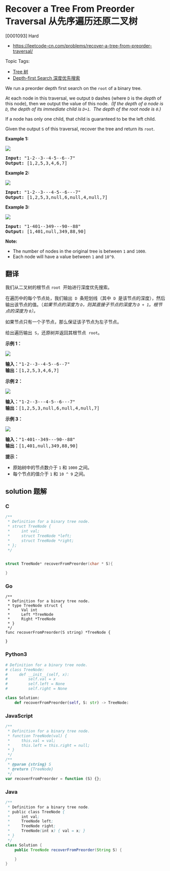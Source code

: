 # Recover a Tree From Preorder Traversal 从先序遍历还原二叉树

[0001093] Hard

- https://leetcode-cn.com/problems/recover-a-tree-from-preorder-traversal/

Topic Tags:

- [Tree 树](https://leetcode-cn.com/tag/tree/)
- [Depth-first Search 深度优先搜索](https://leetcode-cn.com/tag/depth-first-search/)

We run a preorder depth first search on the `root` of a binary tree.

At each node in this traversal, we output `D` dashes (where `D` is the _depth_ of this node), then we output the value of this node.  *(If the depth of a node is `D`, the depth of its immediate child is `D+1`.  The depth of the root node is `0`.)*

If a node has only one child, that child is guaranteed to be the left child.

Given the output `S` of this traversal, recover the tree and return its `root`.

**Example 1:**

**![](https://assets.leetcode.com/uploads/2019/04/08/recover-a-tree-from-preorder-traversal.png)**

<pre><strong>Input: </strong><span id="example-input-1-1">"1-2--3--4-5--6--7"</span>
<strong>Output: </strong><span id="example-output-1">[1,2,5,3,4,6,7]</span>
</pre>

**Example 2:**

**![](https://assets.leetcode.com/uploads/2019/04/11/screen-shot-2019-04-10-at-114101-pm.png)**

<pre><strong>Input: </strong><span id="example-input-2-1">"1-2--3---4-5--6---7"</span>
<strong>Output: </strong><span id="example-output-2">[1,2,5,3,null,6,null,4,null,7]</span></pre>

**Example 3:**

![](https://assets.leetcode.com/uploads/2019/04/11/screen-shot-2019-04-10-at-114955-pm.png)

<pre><strong>Input: </strong><span id="example-input-3-1">"1-401--349---90--88"</span>
<strong>Output: </strong><span id="example-output-3">[1,401,null,349,88,90]</span>
</pre>

**Note:**

- The number of nodes in the original tree is between `1` and `1000`.
- Each node will have a value between `1` and `10^9`.

## 翻译

我们从二叉树的根节点 `root`  开始进行深度优先搜索。

在遍历中的每个节点处，我们输出  `D`  条短划线（其中  `D`  是该节点的深度），然后输出该节点的值。（_如果节点的深度为 `D`，则其直接子节点的深度为 `D + 1`。根节点的深度为 `0`）。_

如果节点只有一个子节点，那么保证该子节点为左子节点。

给出遍历输出  `S`，还原树并返回其根节点  `root`。

**示例 1：**

**![](https://assets.leetcode-cn.com/aliyun-lc-upload/uploads/2019/04/12/recover-a-tree-from-preorder-traversal.png)**

<pre><strong>输入：</strong>"1-2--3--4-5--6--7"
<strong>输出：</strong>[1,2,5,3,4,6,7]
</pre>

**示例 2：**

**![](https://assets.leetcode-cn.com/aliyun-lc-upload/uploads/2019/04/12/screen-shot-2019-04-10-at-114101-pm.png)**

<pre><strong>输入：</strong>"1-2--3---4-5--6---7"
<strong>输出：</strong>[1,2,5,3,null,6,null,4,null,7]
</pre>

**示例 3：**

![](https://assets.leetcode-cn.com/aliyun-lc-upload/uploads/2019/04/12/screen-shot-2019-04-10-at-114955-pm.png)

<pre><strong>输入：</strong>"1-401--349---90--88"
<strong>输出：</strong>[1,401,null,349,88,90]
</pre>

**提示：**

- 原始树中的节点数介于 `1` 和 `1000` 之间。
- 每个节点的值介于 `1` 和 `10 ^ 9` 之间。

## solution 题解

### C

```c
/**
 * Definition for a binary tree node.
 * struct TreeNode {
 *     int val;
 *     struct TreeNode *left;
 *     struct TreeNode *right;
 * };
 */


struct TreeNode* recoverFromPreorder(char * S){

}


```

### Go

```golang
/**
 * Definition for a binary tree node.
 * type TreeNode struct {
 *     Val int
 *     Left *TreeNode
 *     Right *TreeNode
 * }
 */
func recoverFromPreorder(S string) *TreeNode {

}
```

### Python3

```python
# Definition for a binary tree node.
# class TreeNode:
#     def __init__(self, x):
#         self.val = x
#         self.left = None
#         self.right = None

class Solution:
    def recoverFromPreorder(self, S: str) -> TreeNode:

```

### JavaScript

```javascript
/**
 * Definition for a binary tree node.
 * function TreeNode(val) {
 *     this.val = val;
 *     this.left = this.right = null;
 * }
 */
/**
 * @param {string} S
 * @return {TreeNode}
 */
var recoverFromPreorder = function (S) {};
```

### Java

```java
/**
 * Definition for a binary tree node.
 * public class TreeNode {
 *     int val;
 *     TreeNode left;
 *     TreeNode right;
 *     TreeNode(int x) { val = x; }
 * }
 */
class Solution {
    public TreeNode recoverFromPreorder(String S) {

    }
}
```
